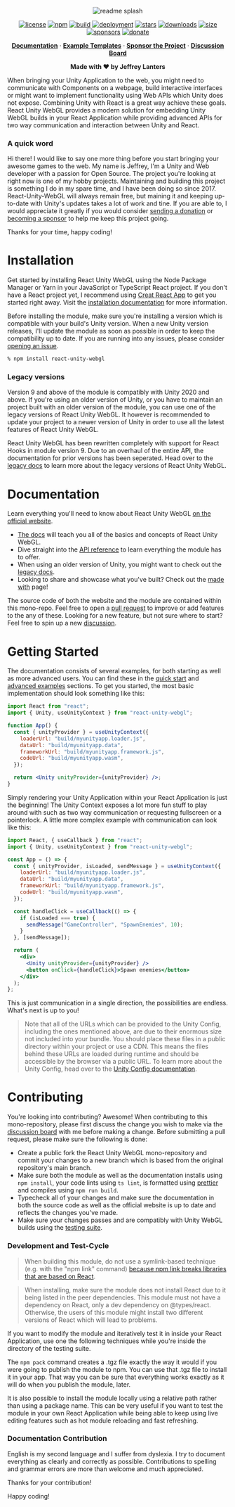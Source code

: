 <div align="center">

![readme splash](https://raw.githubusercontent.com/jeffreylanters/react-unity-webgl/main/.github/WIKI/repository-readme-splash.png)

[![license](https://img.shields.io/badge/license-Apache_2.0-red.svg?style=for-the-badge)](https://github.com/jeffreylanters/react-unity-webgl/blob/main/LICENSE.md)
[![npm](https://img.shields.io/npm/v/react-unity-webgl.svg?style=for-the-badge)](https://www.npmjs.com/package/react-unity-webgl)
[![build](https://img.shields.io/github/workflow/status/jeffreylanters/react-unity-webgl/Pre-Compile%20and%20Lint?style=for-the-badge)](https://github.com/jeffreylanters/react-unity-webgl/actions)
[![deployment](https://img.shields.io/github/deployments/jeffreylanters/react-unity-webgl/Node%20Package%20Registry?style=for-the-badge)](https://github.com/jeffreylanters/react-unity-webgl/deployments/activity_log?environment=Node+Package+Registry)
[![stars](https://img.shields.io/github/stars/jeffreylanters/react-unity-webgl.svg?style=for-the-badge&color=fe8523&label=stargazers)](https://github.com/jeffreylanters/react-unity-webgl/stargazers)
[![downloads](https://img.shields.io/npm/dt/react-unity-webgl.svg?style=for-the-badge&color=40AA72)](https://www.npmtrends.com/react-unity-webgl)
[![size](https://img.shields.io/bundlephobia/minzip/react-unity-webgl?style=for-the-badge&label=size)](https://bundlephobia.com/result?p=react-unity-webgl)
[![sponsors](https://img.shields.io/github/sponsors/jeffreylanters?color=E12C9A&style=for-the-badge)](https://github.com/sponsors/jeffreylanters)
[![donate](https://img.shields.io/badge/donate-paypal-F23150?style=for-the-badge)](https://paypal.me/jeffreylanters)

[**Documentation**](https://react-unity-webgl.jeffreylanters.nl/) &middot;
[**Example Templates**](https://github.com/jeffreylanters/react-unity-webgl-templates/) &middot;
[**Sponsor the Project**](https://github.com/sponsors/jeffreylanters) &middot;
[**Discussion Board**](https://github.com/jeffreylanters/react-unity-webgl/discussions)

**Made with &hearts; by Jeffrey Lanters**

</div>

When bringing your Unity Application to the web, you might need to communicate with Components on a webpage, build interactive interfaces or might want to implement functionality using Web APIs which Unity does not expose. Combining Unity with React is a great way achieve these goals. React Unity WebGL provides a modern solution for embedding Unity WebGL builds in your React Application while providing advanced APIs for two way communication and interaction between Unity and React.

### A quick word

Hi there! I would like to say one more thing before you start bringing your awesome games to the web. My name is Jeffrey, I'm a Unity and Web developer with a passion for Open Source. The project you're looking at right now is one of my hobby projects. Maintaining and building this project is something I do in my spare time, and I have been doing so since 2017. React-Unity-WebGL will always remain free, but maining it and keeping up-to-date with Unity's updates takes a lot of work and tine. If you are able to, I would appreciate it greatly if you would consider [sending a donation](https://paypal.me/jeffreylanters) or [becoming a sponsor](https://github.com/sponsors/jeffreylanters) to help me keep this project going.

Thanks for your time, happy coding!

# Installation

Get started by installing React Unity WebGL using the Node Package Manager or Yarn in your JavaScript or TypeScript React project. If you don't have a React project yet, I recommend using [Creat React App](https://reactjs.org/docs/create-a-new-react-app.html) to get you started right away. Visit the [installation documentation](https://react-unity-webgl.jeffreylanters.nl/docs/getting-started/installation) for more information.

Before installing the module, make sure you're installing a version which is compatible with your build's Unity version. When a new Unity version releases, I'll update the module as soon as possible in order to keep the compatibility up to date. If you are running into any issues, please consider [opening an issue](https://github.com/jeffreylanters/react-unity-webgl/issues/new/choose).

```sh
% npm install react-unity-webgl
```

### Legacy versions

Version 9 and above of the module is compatibly with Unity 2020 and above. If you're using an older version of Unity, or you have to maintain an project built with an older version of the module, you can use one of the legacy versions of React Unity WebGL. It however is recommended to update your project to a newer version of Unity in order to use all the latest features of React Unity WebGL.

React Unity WebGL has been rewritten completely with support for React Hooks in module version 9. Due to an overhaul of the entire API, the documentation for prior versions has been seperated. Head over to the [legacy docs](https://react-unity-webgl.jeffreylanters.nl/docs/legacy/introduction) to learn more about the legacy versions of React Unity WebGL.

# Documentation

Learn everything you'll need to know about React Unity WebGL [on the official website](https://react-unity-webgl.jeffreylanters.nl).

- [The docs](https://react-unity-webgl.jeffreylanters.nl/docs/introduction) will teach you all of the basics and concepts of React Unity WebGL.
- Dive straight into the [API reference](https://react-unity-webgl.jeffreylanters.nl/docs/api/introduction) to learn everything the module has to offer.
- When using an older version of Unity, you might want to check out the [legacy docs](https://react-unity-webgl.jeffreylanters.nl/docs/legacy/introduction).
- Looking to share and showcase what you've built? Check out the [made with](https://react-unity-webgl.jeffreylanters.nl/made-with) page!

The source code of both the website and the module are contained within this mono-repo. Feel free to open a [pull request](https://github.com/jeffreylanters/react-unity-webgl/pulls) to improve or add features to the any of these. Looking for a new feature, but not sure where to start? Feel free to spin up a new [discussion](https://github.com/jeffreylanters/react-unity-webgl/discussions).

# Getting Started

The documentation consists of several examples, for both starting as well as more advanced users. You can find these in the [quick start](https://react-unity-webgl.jeffreylanters.nl/docs/quick-start/simple-example) and [advanced examples](https://react-unity-webgl.jeffreylanters.nl/docs/advanced-examples/loading-overlay) sections. To get you started, the most basic implementation should look something like this:

```jsx
import React from "react";
import { Unity, useUnityContext } from "react-unity-webgl";

function App() {
  const { unityProvider } = useUnityContext({
    loaderUrl: "build/myunityapp.loader.js",
    dataUrl: "build/myunityapp.data",
    frameworkUrl: "build/myunityapp.framework.js",
    codeUrl: "build/myunityapp.wasm",
  });

  return <Unity unityProvider={unityProvider} />;
}
```

Simply rendering your Unity Application within your React Application is just the beginning! The Unity Context exposes a lot more fun stuff to play around with such as two way communication or requesting fullscreen or a pointerlock. A little more complex example with communication can look like this:

```jsx
import React, { useCallback } from "react";
import { Unity, useUnityContext } from "react-unity-webgl";

const App = () => {
  const { unityProvider, isLoaded, sendMessage } = useUnityContext({
    loaderUrl: "build/myunityapp.loader.js",
    dataUrl: "build/myunityapp.data",
    frameworkUrl: "build/myunityapp.framework.js",
    codeUrl: "build/myunityapp.wasm",
  });

  const handleClick = useCallback(() => {
    if (isLoaded === true) {
      sendMessage("GameController", "SpawnEnemies", 10);
    }
  }, [sendMessage]);

  return (
    <div>
      <Unity unityProvider={unityProvider} />
      <button onClick={handleClick}>Spawn enemies</button>
    </div>
  );
};
```

This is just communication in a single direction, the possibilities are endless. What's next is up to you!

> Note that all of the URLs which can be provided to the Unity Config, including the ones mentioned above, are due to their enormous size not included into your bundle. You should place these files in a public directory within your project or use a CDN. This means the files behind these URLs are loaded during runtime and should be accessible by the browser via a public URL. To learn more about the Unity Config, head over to the [Unity Config documentation](https://react-unity-webgl.jeffreylanters.nl/docs/main-concepts/unity-config).

# Contributing

You're looking into contributing? Awesome! When contributing to this mono-repository, please first discuss the change you wish to make via the [discussion board](https://github.com/jeffreylanters/react-unity-webgl/discussions) with me before making a change. Before submitting a pull request, please make sure the following is done:

- Create a public fork the React Unity WebGL mono-repository and commit your changes to a new branch which is based from the original repository's main branch.
- Make sure both the module as well as the documentation installs using `npm install`, your code lints using `ts lint`, is formatted using [prettier](https://github.com/prettier/prettier) and compiles using `npm run build`.
- Typecheck all of your changes and make sure the documentation in both the source code as well as the official website is up to date and reflects the changes you've made.
- Make sure your changes passes and are compatibly with Unity WebGL builds using the [testing suite](https://github.com/jeffreylanters/react-unity-webgl/tree/main/testing).

### Development and Test-Cycle

> When building this module, do not use a symlink-based technique (e.g. with the "npm link" command) [because npm link breaks libraries that are based on React](https://dev.to/vcarl/testing-npm-packages-before-publishing-h7o).

> When installing, make sure the module does not install React due to it being listed in the peer dependencies. This module must not have a dependency on React, only a dev dependency on @types/react. Otherwise, the users of this module might install two different versions of React which will lead to problems.

If you want to modify the module and iteratively test it in inside your React Application, use one the following techniques while you're inside the directory of the testing suite.

The `npm pack` command creates a .tgz file exactly the way it would if you were going to publish the module to npm. You can use that .tgz file to install it in your app. That way you can be sure that everything works exactly as it will do when you publish the module, later.

It is also possible to install the module locally using a relative path rather than using a package name. This can be very useful if you want to test the module in your own React Application while being able to keep using live editing features such as hot module reloading and fast refreshing.

### Documentation Contribution

English is my second language and I suffer from dyslexia. I try to document everything as clearly and correctly as possible. Contributions to spelling and grammar errors are more than welcome and much appreciated.

Thanks for your contribution!

Happy coding!
